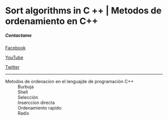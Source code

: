 # Sort algorithms in C ++ | Metodos de ordenamiento en C++

##### Contactame

[Facebook](https://www.facebook.com/zurckzte) 

[YouTube](https://www.youtube.com/user/noezurckz)

[Twitter](https://twitter.com/Zurckz)

***

<dl>
  <dt>Metodos de ordenacion en el lenguajde de programación C++</dt>
  <dd>Burbuja</dd>
	<dd>Shell</dd>
	<dd>Selección</dd>
	<dd>Inserccíon directa</dd>
	<dd>Ordenamiento rapido</dd>
	<dd>Radix</dd>
</dl>
